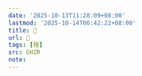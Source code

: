 ```yaml
---
date: '2025-10-13T11:28:09+08:00'
lastmod: '2025-10-14T06:42:22+08:00'
title: 󰛮
url: 󰛮
tags: [穩]
src: GHZR
note:
---
```


